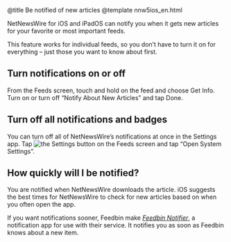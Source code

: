 @title Be notified of new articles
@template nnw5ios_en.html

NetNewsWire for iOS and iPadOS can notify you when it gets new articles for your favorite or most important feeds.

This feature works for individual feeds, so you don’t have to turn it on for everything – just those you want to know about first.


Turn notifications on or off
----------------------------

From the Feeds screen, touch and hold on the feed and choose Get Info. Turn on or turn off “Notify About New Articles” and tap Done.


Turn off all notifications and badges
-------------------------------------

You can turn off all of NetNewsWire’s notifications at once in the Settings app. Tap <img src="../../../images/ios-icon-settings.png" alt="the Settings button" class="ios-inline-button-large" /> on the Feeds screen and tap “Open System Settings”.



How quickly will I be notified?
-------------------------------

You are notified when NetNewsWire downloads the article. iOS suggests the best times for NetNewsWire to check for new articles based on when you often open the app.

If you want notifications sooner, Feedbin make [*Feedbin Notifier*][fbn], a notification app for use with their service. It notifies you as soon as Feedbin knows about a new item.

[fbn]: https://apps.apple.com/us/app/feedbin-notifier/id996164128
